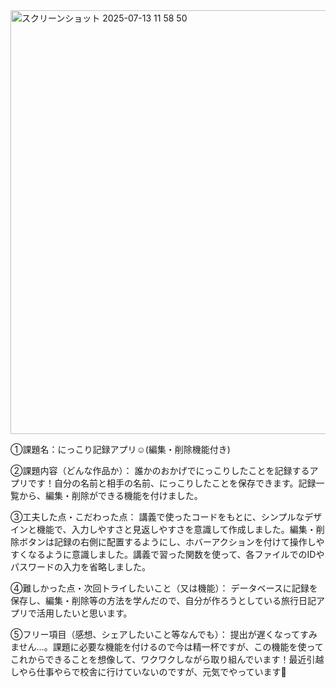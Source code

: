 
<img width="1208" height="678" alt="スクリーンショット 2025-07-13 11 58 50" src="https://github.com/user-attachments/assets/2932b5f2-ccd4-4b8b-bdc8-28e4aa87b4ca" />

①課題名：にっこり記録アプリ☺︎(編集・削除機能付き)  

②課題内容（どんな作品か）： 誰かのおかげでにっこりしたことを記録するアプリです！自分の名前と相手の名前、にっこりしたことを保存できます。記録一覧から、編集・削除ができる機能を付けました。  

③工夫した点・こだわった点： 講義で使ったコードをもとに、シンプルなデザインと機能で、入力しやすさと見返しやすさを意識して作成しました。編集・削除ボタンは記録の右側に配置するようにし、ホバーアクションを付けて操作しやすくなるように意識しました。講義で習った関数を使って、各ファイルでのIDやパスワードの入力を省略しました。  

④難しかった点・次回トライしたいこと（又は機能）： データベースに記録を保存し、編集・削除等の方法を学んだので、自分が作ろうとしている旅行日記アプリで活用したいと思います。  

⑤フリー項目（感想、シェアしたいこと等なんでも）： 提出が遅くなってすみません…。課題に必要な機能を付けるので今は精一杯ですが、この機能を使ってこれからできることを想像して、ワクワクしながら取り組んでいます！最近引越しやら仕事やらで校舎に行けていないのですが、元気でやってい ます💪  
